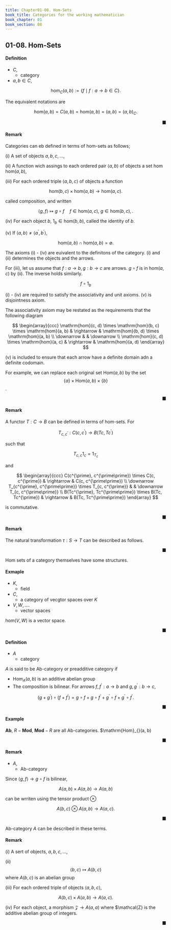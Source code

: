 ```yaml
---
title: Chapter01-08. Hom-Sets
book_title: Categories for the working mathematician
book_chapter: 01
book_section: 08
---
```


## 01-08. Hom-Sets


#### Definition
- $C$,
    - category
- $a, b \in C$,

$$
    \mathrm{hom}_{C}(a, b)
    :=
    \{
        f
        \mid
        f: a \rightarrow b
        \in C
    \}
    .
$$

The equivalent notations are

$$
    \mathrm{hom}(a, b)
    =
    C(a, b)
    =
    \mathrm{hom}(a, b)
    =
    (a, b)
    =
    (a, b)_{C}
    .
$$

<div class="end-of-statement" style="text-align: right">■</div>


#### Remark
Categories can eb defined in terms of hom-sets as follows;

(i) A set of objects $a, b, c, \ldots$,

(ii) A function wich assings to each ordered pair $\langle a, b \rangle$ of objects a set hom $\mathrm{hom}(a, b)$,

(iii) For each ordered triple $\langle a, b, c \rangle$ of objects a function

$$
    \mathrm{hom}(b, c)
    \times
    \mathrm{hom}(a, b)
    \rightarrow
    \mathrm{hom}(a, c)
    .
$$

called composition, and written

$$
    \langle g, f \rangle
    \mapsto
    g \circ f
    \quad
    f \in \mathrm{hom}(a, c),
    \
    g \in \mathrm{hom}(b, c),
    .
$$

(iv) For each object $b$, $1_{b} \in \mathrm{hom}(b, b)$, called the identity of $b$.


(v) If $\langle a, b \rangle \neq \langle a^{\prime}, b^{\prime} \rangle$,

$$
    \mathrm{hom}(a, b)
    \cap
    \mathrm{hom}(a, b)
    =
    \emptyset
    .
$$

The axioms (i) - (iv) are euivalent to the definitons of the category.
(i) and (ii) determines the objects and the arrows.

For (iii), let us assume that $f: a \rightarrow b, g: b \rightarrow c$ are arrows.
$g \circ f$ is in $\mathrm{hom}(a, c)$ by (ii).
The inverse holds similarly.

$$
    f \circ 1_{b}
$$

(i) - (iv) are required to satisfy the associativity and unit axioms.
(v) is disjointness axiom.

The associativity axiom may be restated as the requirements that the following diagram


$$
\begin{array}{ccc}
    \mathrm{hom}(c, d) \times \mathrm{hom}(b, c) \times \mathrm{hom}(a, b)
        & \rightarrow
        & \mathrm{hom}(b, d) \times \mathrm{hom}(a, b) \\
    \downarrow
        &
        & \downarrow
    \\
    \mathrm{hom}(c, d) \times \mathrm{hom}(a, c)
        & \rightarrow
        & \mathrm{hom}(a, d)
\end{array}
$$

(v) is included to ensure that each arrow have a definite domain adn a definite codomain.

For example, we can replace each original set $\mathrm{Hom}(a, b)$ by the set $$\{a\} \times \mathrm{Hom}(a, b) \times \{b\}$$.

<div class="end-of-statement" style="text-align: right">■</div>

#### Remark
A functor $T: C \rightarrow B$ can be defined in terms of hom-sets.
For 

$$
    T_{c, c^{\prime}}:
    C(c, c^{\prime})
    \rightarrow
    B(Tc, Tc^{\prime})
$$

such that 

$$
    T_{c, c} 1_{c} = 1_{T_{c}}
$$

and

$$
    \begin{array}{ccc}
        C(c^{\prime}, c^{\prime\prime})
        \times
        C(c, c^{\prime})
        & \rightarrow
        & C(c, c^{\prime\prime})
        \\
        \downarrow T_{c^{\prime}, c^{\prime\prime}} \times T_{c, c^{\prime}}
        &
        & \downarrow T_{c, c^{\prime\prime}}
        \\
        B(Tc^{\prime}, Tc^{\prime\prime}) \times B(Tc, Tc^{\prime})
        & \rightarrow
        & B(Tc, Tc^{\prime\prime})
    \end{array}
$$

is commutative.

<div class="end-of-statement" style="text-align: right">■</div>


#### Remark
The natural transformation $\tau: S \rightarrow T$ can be described as follows.


<div class="end-of-statement" style="text-align: right">■</div>

Hom sets of a category themselves have some structures.

#### Exmaple
- $K$,
    - field
- $C$,
    - a category of vecgtor spaces over $K$
- $V, W, \ldots$.
    - vector spaces

$\mathrm{hom}(V, W)$ is a vector space.

<div class="end-of-statement" style="text-align: right">■</div>

#### Definition
- $A$
    - category

$A$ is said to be Ab-category or preadditive category if

- $\mathrm{Hom}_{A}(a, b)$ is an additive abelian group
- The composition is bilinear. For arrows $f, f^{\prime}: a \rightarrow b$ and $g, g^{\prime}: b \rightarrow c$, 

$$
    (g + g^{\prime})
    \circ
    (f + f^{\prime})
    =
    g \circ f
    +
    g \circ f^{\prime}
    +
    g^{\prime} \circ f
    +
    g^{\prime} \circ f^{\prime}
    .
$$

<div class="end-of-statement" style="text-align: right">■</div>

#### Example
$\mathbf{Ab}$, $R-\mathbf{Mod}$, $\mathbf{Mod}-R$ are all Ab-categories.
$\mathrm{Hom}_{}(a, b)

<div class="end-of-statement" style="text-align: right">■</div>


#### Remark
- $A$,
    - Ab-category

Since $\langle g, f \rangle \rightarrow g \circ f$ is bilinear,

$$
    A(a, b) \times A(a, b) \rightarrow A(a,b)
$$

can be wrriten using the tensor product $\otimes$

$$
    A(b, c)
    \otimes
    A(a, b)
    \rightarrow
    A(a, c)
    .
$$

<div class="end-of-statement" style="text-align: right">■</div>

Ab-category $A$ can be described in these terms.

#### Remark

(i) A sert of objects, $a, b, c, \ldots$,

(ii) $$\langle b, c \rangle \mapsto A(b, c)$$ where $A(b, c)$ is an abelian group

(iii) For each ordered triple of objects $\langle a, b, c \rangle$,

$$
    A(b, c)
    \times
    A(a, b)
    \rightarrow
    A(a, c)
    .
$$

(iv) For each object, a morphism $\mathcal{Z} \rightarrow A(a, a)$ where $\mathcal{Z} is the additive abelian group of integers.

<div class="end-of-statement" style="text-align: right">■</div>
